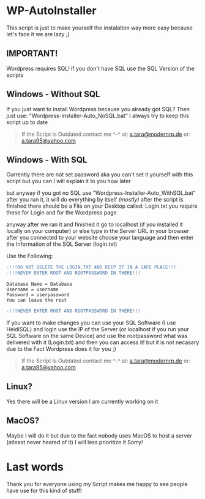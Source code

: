 # WP-AutoInstaller

This script is just to make yourself the instalation way more easy because let's face it we are lazy ;)

## IMPORTANT!

Wordpress requires SQL! if you don't have SQL use the SQL Version of the scripts

## Windows - Without SQL

If you just want to install Wordpress because you already got SQL? Then just use: "Wordpress-Installer-Auto_NoSQL.bat" I always try to keep this script up to date

>If the Script is Outdated contact me ^-^ at: [a.tara@modernrp.de](mailto:a.tara@modernrp.de) or: [a.tara95@yahoo.com](mailto:a.tara95@yahoo.com)

## Windows - With SQL

Currently there are not set password aka you can't set it yourself with this script but you can I will explain it to you how later

but anyway if you got no SQL use "Wordpress-Installer-Auto_WithSQL.bat" after you run it, it will do everything by itself *(mostly)* after the script is finished there should be a File on your Desktop called: Login.txt you require these for Login and for the Wordpress page

anyway after we ran it and finished it go to localhost (if you installed it locally on your computer) or else type in the Server URL in your browser
after you connected to your website choose your language and then enter the Information of the SQL Server (login.txt)

Use the Following:
```diff
-!!!DO NOT DELETE THE LOGIN.TXT AND KEEP IT IN A SAFE PLACE!!!
-!!!NEVER ENTER ROOT AND ROOTPASSWORD IN THERE!!!
```
```
Database Name = Database
Username = username
Password = userpassword
You can leave the rest
```
```diff
-!!!NEVER ENTER ROOT AND ROOTPASSWORD IN THERE!!!
```

If you want to make changes you can use your SQL Software (I use HeidiSQL) and login use the IP of the Server (or localhost if you run your SQL Software on the same Device) and use the rootpassword what was delivered with it (Login.txt) and then you can access it! but it is not necasary due to the Fact Wordpress does it for you ;)
>If the Script is Outdated contact me ^-^ at: [a.tara@modernrp.de](mailto:a.tara@modernrp.de) or: [a.tara95@yahoo.com](mailto:a.tara95@yahoo.com)

## Linux?

Yes there will be a Linux version I am currently working on it

## MacOS?

Maybe I will do it but due to the fact nobody uses MacOS to host a server (atleast never heared of it) I will less prioritize it Sorry!

# Last words

Thank you for everyone using my Script makes me happy to see people have use for this kind of stuff!